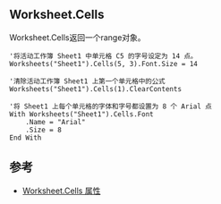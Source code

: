 ## Worksheet.Cells

Worksheet.Cells返回一个range对象。

```
'将活动工作簿 Sheet1 中单元格 C5 的字号设定为 14 点。
Worksheets("Sheet1").Cells(5, 3).Font.Size = 14

'清除活动工作簿 Sheet1 上第一个单元格中的公式
Worksheets("Sheet1").Cells(1).ClearContents

'将 Sheet1 上每个单元格的字体和字号都设置为 8 个 Arial 点
With Worksheets("Sheet1").Cells.Font 
    .Name = "Arial" 
    .Size = 8 
End With
```

## 参考

- [Worksheet.Cells 属性](https://learn.microsoft.com/zh-cn/office/vba/api/excel.worksheet.cells)